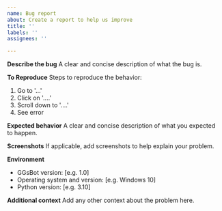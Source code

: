 ```yaml
---
name: Bug report
about: Create a report to help us improve
title: ''
labels: ''
assignees: ''

---
```


**Describe the bug**
A clear and concise description of what the bug is.

**To Reproduce**
Steps to reproduce the behavior:
1. Go to '...'
2. Click on '....'
3. Scroll down to '....'
4. See error

**Expected behavior**
A clear and concise description of what you expected to happen.

**Screenshots**
If applicable, add screenshots to help explain your problem.

**Environment**
- GGsBot version: [e.g. 1.0]
- Operating system and version: [e.g. Windows 10]
- Python version: [e.g. 3.10]


**Additional context**
Add any other context about the problem here.
